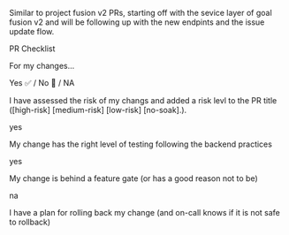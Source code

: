 Similar to project fusion v2 PRs, starting off with the sevice layer of goal fusion v2 and will be following up with the new endpints and the issue update flow.



PR Checklist

For my changes...

Yes ✅ / No 🚫 / NA

I have assessed the risk of my changs and added a risk levl to the PR title ([high-risk] [medium-risk] [low-risk] [no-soak].).

yes

My change has the right level of testing following the backend practices

yes

My change is behind a feature gate (or has a good reason not to be)

na

I have a plan for rolling back my change (and on-call knows if it is not safe to rollback)
